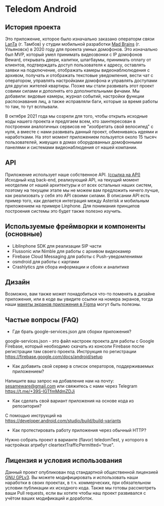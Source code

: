 # Teledom Android

## История проекта
Это приложение, которое было изначально заказано операторм связи [LanTa](https://www.lanta-net.ru) (г. Тамбов) у студии мобильной разработки [Mad Brains](https://madbrains.ru/) (г. Ульяновск) в 2020 году для проекта умных домофонов. Это изначально был MVP, который умел принимать видеозвонки с IP домофонов Beward, открывать двери, калитки, шлагбаумы, принимать оплату от клиентов, подтверждать доступ пользователя к адресу, оставлять заявки на подключение, отображать камеры видеонаблюлюдения с архивом, получать и отображать текстовые уведомления, вести чат с оператором, управлять настройками домофона и управлять доступами для других жителей квартиры.
Позже мы стали развивать этот проект совими силами и дополнять его дополнительными фичами. Мы добавили: видовые камеры, журнал событий, настройки функции распознавания лиц, а также исправляли баги, которые за время работы то там, то тут всплывали.

В октябре 2021 года мы созрели для того, чтобы открыть исходные коды нашего проекта и предлгаем всем, кто заинтересован в построении аналогичных сервисов не "изобретать свой велосипед" с нуля, а вместе с нами развивать данный проект, обмениваясь идеями и наработками. На этот момент приложением пользуется около 15 тысяч пользователей, живущих в домах оборудованных домофонными панелями и системами видеонаблюдения от нашей компании.

## API
Приложение использует наше собственное API. [(ссылка на API)](https://rosteleset.github.io/ApplicationAPI/)
Исходный код back-end, реализующий API, на текущий момент неотделим от нашей архитектуры и от всех остальных наших систем, поэтому на текущем этапе мы не можем вам предложить ничего лучше, как реализовать у себя это API своими силами.
В описании API есть пример того, как делается интеграция между Asterisk и мобильным приложением на примере Linphone. Для понимания принципов построения системы это будет также полезно изучить.

## Используемые фреймворки и компоненты (основные)
* Liblinphone SDK для реализации SIP части
* Flussonic или Nimble для работы с архивом видеокамер 
* Firebase Cloud Messaging для работы с Push-уведомлениями
* osmdroid для работы с картами
* Crashlytics для сбора информации и сбоях и аналитике

## Дизайн
Возможно, вам также может понадобиться что-то поменять в дизайне приложения, или в коде вы увидите ссылки на номера экранов, тогда наши [макеты экранов приложения в Figma](https://www.figma.com/file/bGLlEJbu8mVWY7gg4P0Hs2/%D0%9B%D0%B0%D0%BD%D1%82%D0%B0-App-(iOS%2BAndroid)-(Public-copy)?node-id=1377%3A0) могут быть полезны.

## Частые вопросы (FAQ)
* Где брать google-services.json для сборки приложения?

google-services.json - это файл настроек проекта для работы с Google Firebase, который необходимо скачать из консоли Firebase после регистрации там своего проекта. Инструкция по регистрации https://firebase.google.com/docs/android/setup

* Как добавить свой сервер в список операторов, поддерживаемых приложением?

Напишите ваш запрос на добавление нам на почту: sesameware@gmail.com или свяжитесь с нами через Telegram https://t.me/+39S-IGTfmMdmZDJi

* Как сделать свой вариант приложения на основе кода из репозитория?

С помощью инструкций на https://developer.android.com/studio/build/build-variants

* Как протестировать работу приложения через обычный HTTP?

Нужно собрать проект в варианте (flavor) teledomTest, у которого в настройках атрибут cleartextTrafficPermitted="true".

## Лицензия и условия использования
Данный проект опубликован под стандартной общественной лицензией [GNU GPLv3](https://www.gnu.org/licenses/gpl-3.0.html).
Вы можете модифицировать и использовать наши наработки в своих проектах, в т.ч. коммерческих, при обязательном условии публикации их исходного кода.
Также мы готовы рассмотреть ваши Pull requests, если вы хотите чтобы наш проект развивался с учётом ваших модификаций и доработок.
